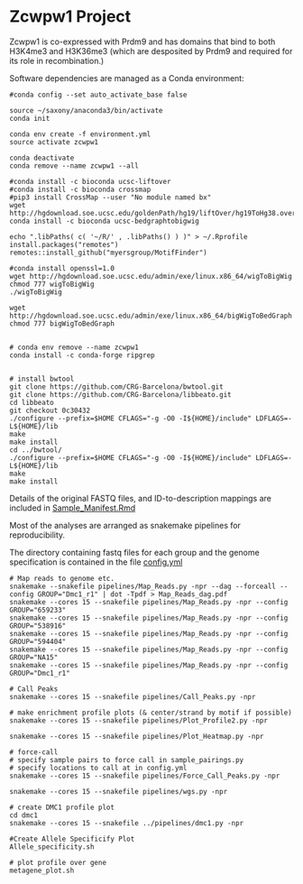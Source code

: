 # Zcwpw1 Project

Zcwpw1 is co-expressed with Prdm9 and has domains that bind to both H3K4me3 and H3K36me3 (which are desposited by Prdm9 and required for its role in recombination.)

Software dependencies are managed as a Conda environment:

```{bash}
#conda config --set auto_activate_base false

source ~/saxony/anaconda3/bin/activate
conda init

conda env create -f environment.yml
source activate zcwpw1

conda deactivate
conda remove --name zcwpw1 --all

#conda install -c bioconda ucsc-liftover
#conda install -c bioconda crossmap
#pip3 install CrossMap --user "No module named bx"
wget http://hgdownload.soe.ucsc.edu/goldenPath/hg19/liftOver/hg19ToHg38.over.chain.gz
conda install -c bioconda ucsc-bedgraphtobigwig

echo ".libPaths( c( '~/R/' , .libPaths() ) )" > ~/.Rprofile
install.packages("remotes")
remotes::install_github("myersgroup/MotifFinder")

#conda install openssl=1.0
wget http://hgdownload.soe.ucsc.edu/admin/exe/linux.x86_64/wigToBigWig
chmod 777 wigToBigWig
./wigToBigWig

wget http://hgdownload.soe.ucsc.edu/admin/exe/linux.x86_64/bigWigToBedGraph
chmod 777 bigWigToBedGraph


# conda env remove --name zcwpw1
conda install -c conda-forge ripgrep


# install bwtool
git clone https://github.com/CRG-Barcelona/bwtool.git
git clone https://github.com/CRG-Barcelona/libbeato.git
cd libbeato
git checkout 0c30432
./configure --prefix=$HOME CFLAGS="-g -O0 -I${HOME}/include" LDFLAGS=-L${HOME}/lib
make
make install
cd ../bwtool/
./configure --prefix=$HOME CFLAGS="-g -O0 -I${HOME}/include" LDFLAGS=-L${HOME}/lib
make
make install

```

Details of the original FASTQ files, and ID-to-description mappings are included in [Sample_Manifest.Rmd](analysis/Sample_Manifest.Rmd)

Most of the analyses are arranged as snakemake pipelines for reproducibility.

The directory containing fastq files for each group and the genome specification is contained in the file [config.yml](pipelines/config.yml)

```{bash}
# Map reads to genome etc.
snakemake --snakefile pipelines/Map_Reads.py -npr --dag --forceall --config GROUP="Dmc1_r1" | dot -Tpdf > Map_Reads_dag.pdf
snakemake --cores 15 --snakefile pipelines/Map_Reads.py -npr --config GROUP="659233"
snakemake --cores 15 --snakefile pipelines/Map_Reads.py -npr --config GROUP="538916"
snakemake --cores 15 --snakefile pipelines/Map_Reads.py -npr --config GROUP="594404"
snakemake --cores 15 --snakefile pipelines/Map_Reads.py -npr --config GROUP="NA15"
snakemake --cores 15 --snakefile pipelines/Map_Reads.py -npr --config GROUP="Dmc1_r1"

# Call Peaks
snakemake --cores 15 --snakefile pipelines/Call_Peaks.py -npr

# make enrichment profile plots (& center/strand by motif if possible)
snakemake --cores 15 --snakefile pipelines/Plot_Profile2.py -npr

snakemake --cores 15 --snakefile pipelines/Plot_Heatmap.py -npr

# force-call
# specify sample pairs to force call in sample_pairings.py
# specify locations to call at in config.yml
snakemake --cores 15 --snakefile pipelines/Force_Call_Peaks.py -npr

snakemake --cores 15 --snakefile pipelines/wgs.py -npr

# create DMC1 profile plot
cd dmc1
snakemake --cores 15 --snakefile ../pipelines/dmc1.py -npr

#Create Allele Specificify Plot
Allele_specificity.sh

# plot profile over gene
metagene_plot.sh


```


